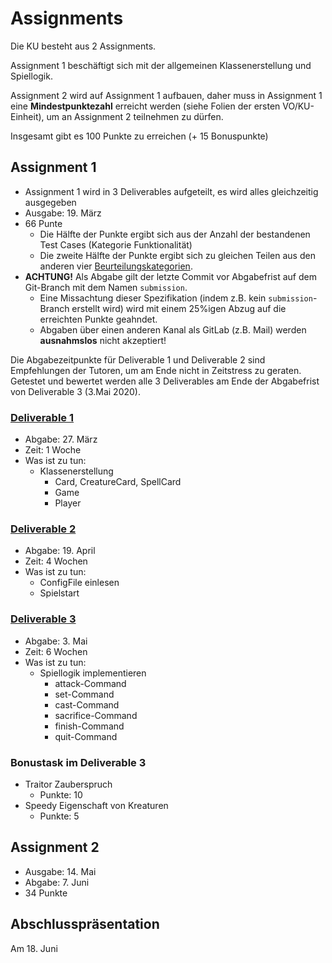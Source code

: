 # Assignments

Die KU besteht aus 2 Assignments.

Assignment 1 beschäftigt sich mit der allgemeinen Klassenerstellung und Spiellogik.

Assignment 2 wird auf Assignment 1 aufbauen, daher muss in Assignment 1 eine **Mindestpunktezahl** erreicht werden (siehe Folien der ersten VO/KU-Einheit), um an Assignment 2 teilnehmen zu dürfen.

Insgesamt gibt es 100 Punkte zu erreichen (+ 15 Bonuspunkte)

## Assignment 1

- Assignment 1 wird in 3 Deliverables aufgeteilt, es wird alles gleichzeitig ausgegeben
- Ausgabe: 19. März
- 66 Punte
  - Die Hälfte der Punkte ergibt sich aus der Anzahl der bestandenen Test Cases (Kategorie Funktionalität)
  - Die zweite Hälfte der Punkte ergibt sich zu gleichen Teilen aus den anderen vier [Beurteilungskategorien](https://tc.tugraz.at/main/mod/page/view.php?id=82566).
- **ACHTUNG!** Als Abgabe gilt der letzte Commit vor Abgabefrist auf dem Git-Branch mit dem Namen `submission`.
  - Eine Missachtung dieser Spezifikation (indem z.B. kein `submission`-Branch erstellt wird) wird mit einem 25%igen Abzug auf die erreichten Punkte geahndet.
  - Abgaben über einen anderen Kanal als GitLab (z.B. Mail) werden **ausnahmslos** nicht akzeptiert!



Die Abgabezeitpunkte für Deliverable 1 und Deliverable 2 sind Empfehlungen der Tutoren, um am Ende nicht in Zeitstress zu geraten. Getestet und bewertet werden alle 3 Deliverables am Ende der Abgabefrist von Deliverable 3 (3.Mai 2020).



### [Deliverable 1](Ass1_D1.md)

- Abgabe: 27. März
- Zeit: 1 Woche
- Was ist zu tun:
  - Klassenerstellung
    - Card, CreatureCard, SpellCard
    - Game
    - Player



### [Deliverable 2](Ass1_D2.md)

- Abgabe: 19. April
- Zeit: 4 Wochen
- Was ist zu tun:
  - ConfigFile einlesen
  - Spielstart



### [Deliverable 3](Ass1_D3.md)

- Abgabe: 3. Mai
- Zeit: 6 Wochen
- Was ist zu tun:
  - Spiellogik implementieren
    - attack-Command
    - set-Command
    - cast-Command
    - sacrifice-Command
    - finish-Command
    - quit-Command



### Bonustask im Deliverable 3

- Traitor Zauberspruch
  - Punkte: 10
- Speedy Eigenschaft von Kreaturen
  - Punkte: 5



## Assignment 2

- Ausgabe: 14. Mai
- Abgabe: 7. Juni
- 34 Punkte





## Abschlusspräsentation

Am 18. Juni



